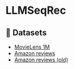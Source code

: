 # LLMSeqRec

## 📂 Datasets

* [MovieLens 1M](https://www.kaggle.com/datasets/odedgolden/movielens-1m-dataset)
* [Amazon reviews](https://cseweb.ucsd.edu/~jmcauley/datasets/amazon/links.html)
* [Amazon reviews (old)](https://jmcauley.ucsd.edu/data/amazon/index.html)
